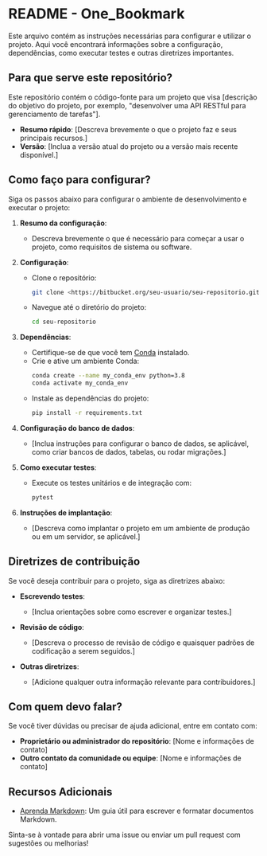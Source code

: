 # README - One_Bookmark

Este arquivo contém as instruções necessárias para configurar e utilizar o projeto. Aqui você encontrará informações sobre a configuração, dependências, como executar testes e outras diretrizes importantes.

## Para que serve este repositório?

Este repositório contém o código-fonte para um projeto que visa [descrição do objetivo do projeto, por exemplo, "desenvolver uma API RESTful para gerenciamento de tarefas"].

- **Resumo rápido**: [Descreva brevemente o que o projeto faz e seus principais recursos.]
- **Versão**: [Inclua a versão atual do projeto ou a versão mais recente disponível.]

## Como faço para configurar?

Siga os passos abaixo para configurar o ambiente de desenvolvimento e executar o projeto:

1. **Resumo da configuração**: 
   - Descreva brevemente o que é necessário para começar a usar o projeto, como requisitos de sistema ou software.

2. **Configuração**:
   - Clone o repositório:
     ```bash
     git clone <https://bitbucket.org/seu-usuario/seu-repositorio.git>
     ```
   - Navegue até o diretório do projeto:
     ```bash
     cd seu-repositorio
     ```

3. **Dependências**:
   - Certifique-se de que você tem [Conda](https://docs.conda.io/en/latest/) instalado.
   - Crie e ative um ambiente Conda:
     ```bash
     conda create --name my_conda_env python=3.8
     conda activate my_conda_env
     ```
   - Instale as dependências do projeto:
     ```bash
     pip install -r requirements.txt
     ```

4. **Configuração do banco de dados**:
   - [Inclua instruções para configurar o banco de dados, se aplicável, como criar bancos de dados, tabelas, ou rodar migrações.]

5. **Como executar testes**:
   - Execute os testes unitários e de integração com:
     ```bash
     pytest
     ```

6. **Instruções de implantação**:
   - [Descreva como implantar o projeto em um ambiente de produção ou em um servidor, se aplicável.]

## Diretrizes de contribuição

Se você deseja contribuir para o projeto, siga as diretrizes abaixo:

- **Escrevendo testes**:
  - [Inclua orientações sobre como escrever e organizar testes.]

- **Revisão de código**:
  - [Descreva o processo de revisão de código e quaisquer padrões de codificação a serem seguidos.]

- **Outras diretrizes**:
  - [Adicione qualquer outra informação relevante para contribuidores.]

## Com quem devo falar?

Se você tiver dúvidas ou precisar de ajuda adicional, entre em contato com:

- **Proprietário ou administrador do repositório**: [Nome e informações de contato]
- **Outro contato da comunidade ou equipe**: [Nome e informações de contato]

## Recursos Adicionais

- [Aprenda Markdown](https://bitbucket.org/tutorials/markdowndemo): Um guia útil para escrever e formatar documentos Markdown.

Sinta-se à vontade para abrir uma issue ou enviar um pull request com sugestões ou melhorias!
